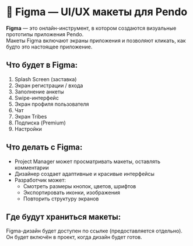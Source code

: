 # 🎨 Figma — UI/UX макеты для Pendo

**Figma** — это онлайн-инструмент, в котором создаются визуальные прототипы приложения Pendo.  
Макеты Figma включают экраны приложения и позволяют кликать, как будто это настоящее приложение.

## Что будет в Figma:

1. Splash Screen (заставка)
2. Экран регистрации / входа
3. Заполнение анкеты
4. Swipe-интерфейс
5. Экран профиля пользователя
6. Чат
7. Экран Tribes
8. Подписка (Premium)
9. Настройки

## Что делать с Figma:

- Project Manager может просматривать макеты, оставлять комментарии
- Дизайнер создает адаптивные и красивые интерфейсы
- Разработчик может:
  - Смотреть размеры кнопок, цветов, шрифтов
  - Экспортировать иконки, изображения
  - Повторить структуру экранов

## Где будут храниться макеты:
Figma-дизайн будет доступен по ссылке (предоставляется отдельно).  
Он будет включён в проект, когда дизайн будет готов.